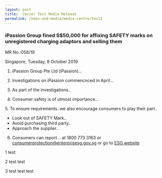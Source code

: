 ```yaml
---
layout: post
title:  Javier Test Media Release
permalink: /news-and-media/media-centre/test2
---
```

### iPassion Group fined S$50,000 for affixing SAFETY marks on unregistered charging adaptors and selling them

MR No.:058/19

Singapore, Tuesday, 8 October 2019

1. iPassion Group Pte Ltd (iPassion)...

2. Investigations on iPassion commencnced in April...

3. As part of the investigations..

4. Consumer safety is of utmost importance...

5\. To ensure requirements..we also encourage consumers to play their part..

  * Look out of SAFETY Mark..
  * Avoid purchasing third party..
  * Approach the supplier..


6. Consumers can report .. at 1800 773 3163 or <consumerprotection@enterprisesg.gov.sg> or go to [ESG website](www.enterprisesg.gov.sg)

1 test

2 test test

3 test test test 
